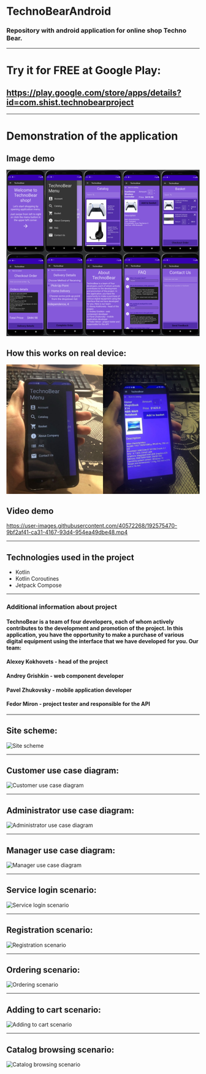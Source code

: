 # TechnoBearAndroid
### Repository with android application for online shop Techno Bear.
---
# Try it for FREE at Google Play:
## https://play.google.com/store/apps/details?id=com.shist.technobearproject
---
# Demonstration of the application
## Image demo
![Here could be image, but your Internet is too slow...](https://github.com/Shist/TechnoBearAndroid/blob/master/app/src/main/res/drawable/image_demo.png)
## How this works on real device:
![Here could be image, but your Internet is too slow...](https://github.com/Shist/TechnoBearAndroid/blob/master/app/src/main/res/drawable/image_demo_real.png)
## Video demo


https://user-images.githubusercontent.com/40572268/192575470-9bf2af41-ca31-4167-93d4-954ea49dbe48.mp4


---
## Technologies used in the project
- Kotlin
- Kotlin Coroutines
- Jetpack Compose
---
### Additional information about project

#### TechnoBear is a team of four developers, each of whom actively contributes to the development and promotion of the project. In this application, you have the opportunity to make a purchase of various digital equipment using the interface that we have developed for you. Our team:
#### Alexey Kokhovets - head of the project
#### Andrey Grishkin - web component developer
#### Pavel Zhukovsky - mobile application developer
#### Fedor Miron - project tester and responsible for the API
---
## Site scheme:

![Site scheme](https://i.ibb.co/LnjbQ1s/2021-11-13-104412.png)

---
## Customer use case diagram:

![Customer use case diagram](https://i.ibb.co/yVJck5r/2021-11-13-104718.png)

---
## Administrator use case diagram:

![Administrator use case diagram](https://i.ibb.co/J7jJx9c/2021-11-13-104847.png)

---
## Manager use case diagram:

![Manager use case diagram](https://i.ibb.co/5vthcn8/2021-11-13-104934.png)

---
## Service login scenario:

![Service login scenario](https://i.ibb.co/DCmR4Yy/2021-11-13-105332.png)

---
## Registration scenario:

![Registration scenario](https://i.ibb.co/ZH7cmbx/2021-11-13-105428.png)

---
## Ordering scenario:

![Ordering scenario](https://i.ibb.co/Kqpctxm/2021-11-13-105603.png)

---
## Adding to cart scenario:

![Adding to cart scenario](https://i.ibb.co/8xCQWYJ/2021-11-13-105719.png)

---
## Catalog browsing scenario:

![Catalog browsing scenario](https://i.ibb.co/n6p6n3m/2021-11-13-105837.png)
